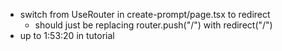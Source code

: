 - switch from UseRouter in create-prompt/page.tsx to redirect
  - should just be replacing router.push("/") with redirect("/")
- up to 1:53:20 in tutorial
